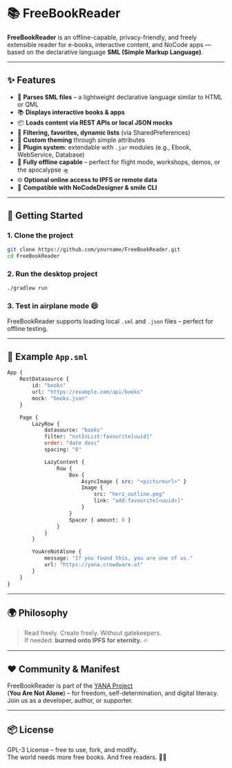 # 📚 FreeBookReader

**FreeBookReader** is an offline-capable, privacy-friendly, and freely extensible reader for e-books, interactive content, and NoCode apps — based on the declarative language **SML (Simple Markup Language)**.

---

## ✨ Features

- 📄 **Parses SML files** – a lightweight declarative language similar to HTML or QML
- 📚 **Displays interactive books & apps**
- 📦 **Loads content via REST APIs or local JSON mocks**
- 🧠 **Filtering, favorites, dynamic lists** (via SharedPreferences)
- 🎨 **Custom theming** through simple attributes
- 🔌 **Plugin system**: extendable with `.jar` modules (e.g., Ebook, WebService, Database)
- 💾 **Fully offline capable** – perfect for flight mode, workshops, demos, or the apocalypse 🛸
- 🌐 **Optional online access to IPFS or remote data**
- 📡 **Compatible with NoCodeDesigner & smile CLI**

---

## 🚀 Getting Started

### 1. Clone the project

```bash
git clone https://github.com/yourname/FreeBookReader.git
cd FreeBookReader
```

### 2. Run the desktop project

```bash
./gradlew run
```

### 3. Test in airplane mode 😄  
FreeBookReader supports loading local `.sml` and `.json` files – perfect for offline testing.

---

## 🔧 Example `App.sml`

```sml
App {
    RestDatasource {
        id: "books"
        url: "https://example.com/api/books"
        mock: "books.json"
    }

    Page {
        LazyRow {
            datasource: "books"
            filter: "notInList:favourite[uuid]"
            order: "date desc"
            spacing: "8"

            LazyContent {
                Row {
                    Box {
                        AsyncImage { src: "<pictureurl>" }
                        Image {
                            src: "herz_outline.png"
                            link: "add:favourite[<uuid>]"
                        }
                    }
                    Spacer { amount: 8 }
                }
            }
        }

        YouAreNotAlone {
            message: "If you found this, you are one of us."
            url: "https://yana.crowdware.at"
        }
    }
}
```

---

## 🌍 Philosophy

> Read freely. Create freely. Without gatekeepers.  
> If needed: **burned onto IPFS for eternity.** 🔥

---

## ❤️ Community & Manifest

FreeBookReader is part of the [YANA Project](https://yana.crowdware.at)  
(**You Are Not Alone**) – for freedom, self-determination, and digital literacy.  
Join us as a developer, author, or supporter.

---

## 📦 License

GPL-3 License – free to use, fork, and modify.  
The world needs more free books. And free readers. 📖✨